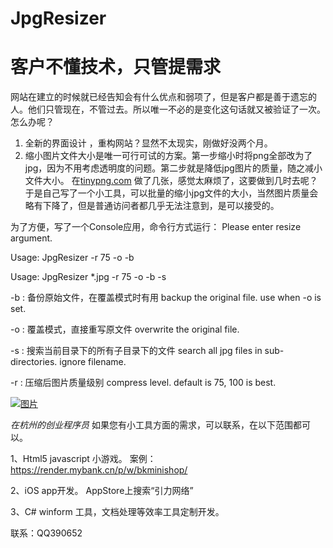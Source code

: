# JpgResizer

# 客户不懂技术，只管提需求

网站在建立的时候就已经告知会有什么优点和弱项了，但是客户都是善于遗忘的人。他们只管现在，不管过去。所以唯一不必的是变化这句话就又被验证了一次。
怎么办呢？
 1. 全新的界面设计 ，重构网站？显然不太现实，刚做好没两个月。
 2. 缩小图片文件大小是唯一可行可试的方案。第一步缩小时将png全部改为了jpg，因为不用考虑透明度的问题。第二步就是降低jpg图片的质量，随之减小文件大小。
 在[tinypng.com](https://www.tinypng.com) 做了几张，感觉太麻烦了，这要做到几时去呢？
 于是自己写了一个小工具，可以批量的缩小jpg文件的大小，当然图片质量会略有下降了，但是普通访问者都几乎无法注意到，是可以接受的。
 
为了方便，写了一个Console应用，命令行方式运行：
Please enter resize argument.

Usage: JpgResizer <filename> -r 75 -o -b

Usage: JpgResizer *.jpg -r 75 -o -b -s

 -b  : 备份原始文件，在覆盖模式时有用 backup the original file. use when -o is set.
 
 -o  : 覆盖模式，直接重写原文件 overwrite the original file.
 
 -s  : 搜索当前目录下的所有子目录下的文件 search all jpg files in sub-directories. ignore filename.
 
 -r  : 压缩后图片质量级别 compress level. default is 75, 100 is best.
 

 [![图片]( https://img-blog.csdnimg.cn/20210121185149256.png "screencopy")]( https://img-blog.csdnimg.cn/20210121185149256.png)
 
 *在杭州的创业程序员*
 如果您有小工具方面的需求，可以联系，在以下范围都可以。
 
 1、Html5 javascript 小游戏。 案例：https://render.mybank.cn/p/w/bkminishop/ 
 
 2、iOS app开发。 AppStore上搜索“引力网络”
 
 3、C# winform 工具，文档处理等效率工具定制开发。
 
 联系：QQ390652
